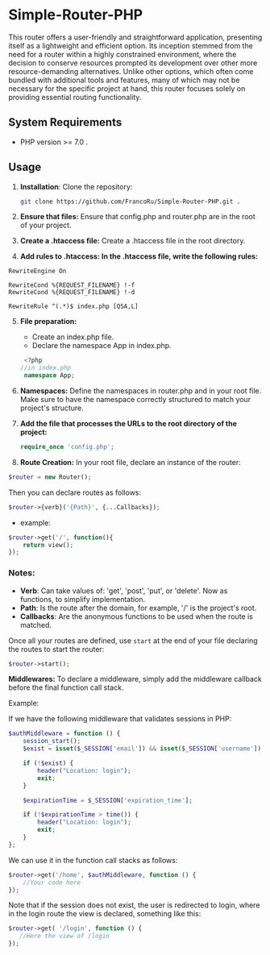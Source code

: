 # Simple-Router-PHP

This router offers a user-friendly and straightforward application, presenting itself as a lightweight and efficient option. Its inception stemmed from the need for a router within a highly constrained environment, where the decision to conserve resources prompted its development over other more resource-demanding alternatives. Unlike other options, which often come bundled with additional tools and features, many of which may not be necessary for the specific project at hand, this router focuses solely on providing essential routing functionality.

## System Requirements

- PHP version >= 7.0 .

## Usage

1. **Installation**: Clone the repository:
    
   ```bash
   git clone https://github.com/FrancoRu/Simple-Router-PHP.git .
   ``` 
   
2. **Ensure that files:** Ensure that config.php and router.php are in the root of your project.
 
3. **Create a .htaccess file:** Create a .htaccess file in the root directory.
    
4. **Add rules to .htaccess: In the .htaccess file, write the following rules:**

```
RewriteEngine On

RewriteCond %{REQUEST_FILENAME} !-f
RewriteCond %{REQUEST_FILENAME} !-d

RewriteRule ^(.*)$ index.php [QSA,L]
```
5. **File preparation:**
    - Create an index.php file.
    - Declare the namespace App in index.php.
    
     ```php
      <?php
     //in index.php
      namespace App;
    ```



6. **Namespaces:** Define the namespaces in router.php and in your root file. Make sure to have the namespace correctly structured to match your project's structure.

7. **Add the file that processes the URLs to the root directory of the project:**
   ```php
   require_once 'config.php';
   ```

8. **Route Creation:** In your root file, declare an instance of the router:

```php
$router = new Router();
```

Then you can declare routes as follows:

```php
$router->{verb}('{Path}', {...Callbacks});
```

* example:
```php
$router->get('/', function(){
    return view();
});
```

### Notes:
- **Verb**: Can take values of: 'get', 'post', 'put', or 'delete'. Now as functions, to simplify implementation.
- **Path**: Is the route after the domain, for example, '/' is the project's root.
- **Callbacks**: Are the anonymous functions to be used when the route is matched.

Once all your routes are defined, use `start` at the end of your file declaring the routes to start the router:

```php
$router->start();
```

**Middlewares:**
To declare a middleware, simply add the middleware callback before the final function call stack.

Example:

If we have the following middleware that validates sessions in PHP:

```php
$authMiddleware = function () {
    session_start();
    $exist = isset($_SESSION['email']) && isset($_SESSION['username']) && isset($_SESSION['id']) && isset($_SESSION['role']);

    if (!$exist) {
        header("Location: login");
        exit;
    }

    $expirationTime = $_SESSION['expiration_time'];

    if (!$expirationTime > time()) {
        header("Location: login");
        exit;
    }
};
```

We can use it in the function call stacks as follows:

```php
$router->get('/home', $authMiddleware, function () {
    //Your code here
});
```

Note that if the session does not exist, the user is redirected to login, where in the login route the view is declared, something like this:

```php
$router->get( '/login', function () {
   //Here the view of /login
});
```
